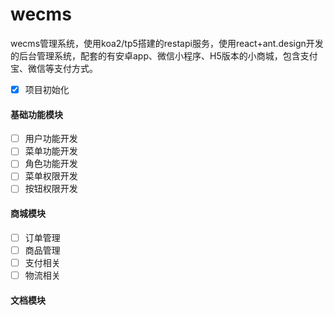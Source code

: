 # wecms
wecms管理系统，使用koa2/tp5搭建的restapi服务，使用react+ant.design开发的后台管理系统，配套的有安卓app、微信小程序、H5版本的小商城，包含支付宝、微信等支付方式。

- [x] 项目初始化

#### 基础功能模块
- [ ] 用户功能开发
- [ ] 菜单功能开发
- [ ] 角色功能开发
- [ ] 菜单权限开发
- [ ] 按钮权限开发

#### 商城模块
- [ ] 订单管理
- [ ] 商品管理
- [ ] 支付相关
- [ ] 物流相关

#### 文档模块


#### 

<!-- 开源不易，如果你觉得本项目还不错，不如给作者买杯咖啡提提神～


<center class="half">
<img src="./assets/alipay.jpeg" alt="支付宝" width="200"/><img src="./assets/wechat_pay.jpeg" alt="微信" width="200" />
</center> -->
